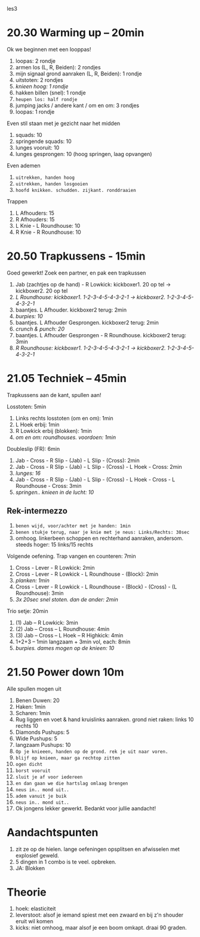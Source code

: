les3
# 20.30 Warming up – 20min

Ok we beginnen met een looppas!

 1. loopas: 2 rondje
 1. armen los (L, R, Beiden): 2 rondjes
 1. mijn signaal grond aanraken (L, R, Beiden): 1 rondje
 1. uitstoten: 2 rondjes
 1. *knieen hoog: 1 rondje*
 1. hakken billen (snel): 1 rondje
 1. `heupen los: half rondje`
 1. jumping jacks / andere kant / om en om: 3 rondjes
 1. loopas: 1 rondje

Even stil staan met je gezicht naar het midden

 1. squads: 10
 1. springende squads: 10
 1. lunges vooruit: 10
 1. lunges gesprongen: 10 (hoog springen, laag opvangen)

Even ademen

 1. `uitrekken, handen hoog`
 1. `uitrekken, handen losgooien`
 1. `hoofd knikken. schudden. zijkant. ronddraaien`

Trappen

 1. L Afhouders: 15
 1. R Afhouders: 15
 1. L Knie - L Roundhouse: 10
 1. R Knie - R Roundhouse: 10 

# 20.50 Trapkussens - 15min

Goed gewerkt! Zoek een partner, en pak een trapkussen

 1. Jab (zachtjes op de hand) - R Lowkick: kickboxer1. 20 op tel -> kickboxer2. 20 op tel
 1. *L Roundhouse: kickboxer1. 1-2-3-4-5-4-3-2-1 -> kickboxer2. 1-2-3-4-5-4-3-2-1*
 1. baantjes. L Afhouder. kickboxer2 terug: 2min
 1. *burpies: 10*
 1. baantjes. L Afhouder Gesprongen. kickboxer2 terug: 2min
 1. *crunch & punch: 20*
 1. baantjes. L Afhouder Gesprongen - R Roundhouse. kickboxer2 terug: 3min
 1. *R Roundhouse: kickboxer1. 1-2-3-4-5-4-3-2-1 -> kickboxer2. 1-2-3-4-5-4-3-2-1*

# 21.05 Techniek – 45min

Trapkussens aan de kant, spullen aan!

Losstoten: 5min

 1. Links rechts losstoten (om en om): 1min
 1. L Hoek erbij: 1min
 1. R Lowkick erbij (blokken): 1min
 1. *om en om: roundhouses. voordoen: 1min*

Doubleslip (FR): 6min

 1. Jab - Cross - R Slip - (Jab) - L Slip - (Cross): 2min
 1. Jab - Cross - R Slip - (Jab) - L Slip - (Cross) - L Hoek - Cross: 2min
 1. *lunges: 16*
 1. Jab - Cross - R Slip - (Jab) - L Slip - (Cross) - L Hoek - Cross - L Roundhouse - Cross: 3min
 1. *springen.. knieen in de lucht: 10*
 
## Rek-intermezzo

 1. `benen wijd, voor/achter met je handen: 1min`
 1. `benen stukje terug, naar je knie met je neus: Links/Rechts: 30sec`
 1. omhoog. linkerbeen schoppen en rechterhand aanraken, andersom. steeds hoger: 15 links/15 rechts

Volgende oefening. Trap vangen en counteren: 7min

 1. Cross - Lever - R Lowkick: 2min
 1. Cross - Lever - R Lowkick - L Roundhouse - (Block): 2min
 1. *planken: 1min*
 1. Cross - Lever - R Lowkick - L Roundhouse - (Block) - (Cross) - (L Roundhouse): 3min
 1. *3x 20sec snel stoten. dan de ander: 2min*

Trio setje: 20min

 1. (1) Jab – R Lowkick: 3min
 1. (2) Jab – Cross – L Roundhouse: 4min
 1. (3) Jab – Cross – L Hoek – R Highkick: 4min
 1. 1+2+3 – 1min langzaam + 3min vol, each: 8min
 1. *burpies. dames mogen op de knieen: 10*

# 21.50 Power down 10m

Alle spullen mogen uit

 1. Benen Duwen: 20
 1. Haken: 1min
 1. Scharen: 1min
 1. Rug liggen en voet & hand kruislinks aanraken. grond niet raken: links 10 rechts 10
 1. Diamonds Pushups: 5
 1. Wide Pushups: 5
 1. langzaam Pushups: 10
 1. `Op je knieeen, handen op de grond. rek je uit naar voren.`
 1. `blijf op knieen, maar ga rechtop zitten`
 1. `ogen dicht`
 1. `borst vooruit`
 1. `sluit je af voor iedereen`
 1. `en dan gaan we die hartslag omlaag brengen`
 1. `neus in.. mond uit..`
 1. `adem vanuit je buik`
 1. `neus in.. mond uit..`
 1. Ok jongens lekker gewerkt. Bedankt voor jullie aandacht! 

# Aandachtspunten

 1. zit ze op de hielen. lange oefeningen opsplitsen en afwisselen met explosief geweld. 
 1. 5 dingen in 1 combo is te veel. opbreken.
 1. JA: Blokken

# Theorie

 1. hoek: elasticiteit
 1. leverstoot: alsof je iemand spiest met een zwaard en bij z'n shouder eruit wil komen
 1. kicks: niet omhoog, maar alsof je een boom omkapt. draai 90 graden.
